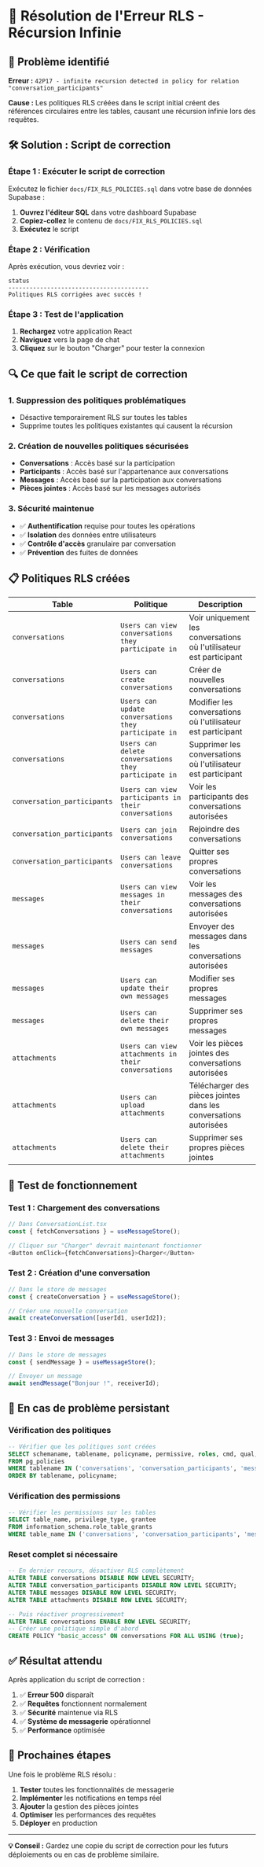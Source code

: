 # 🔧 Résolution de l'Erreur RLS - Récursion Infinie

## 🚨 **Problème identifié**

**Erreur :** `42P17 - infinite recursion detected in policy for relation "conversation_participants"`

**Cause :** Les politiques RLS créées dans le script initial créent des références circulaires entre les tables, causant une récursion infinie lors des requêtes.

## 🛠️ **Solution : Script de correction**

### **Étape 1 : Exécuter le script de correction**

Exécutez le fichier `docs/FIX_RLS_POLICIES.sql` dans votre base de données Supabase :

1. **Ouvrez l'éditeur SQL** dans votre dashboard Supabase
2. **Copiez-collez** le contenu de `docs/FIX_RLS_POLICIES.sql`
3. **Exécutez** le script

### **Étape 2 : Vérification**

Après exécution, vous devriez voir :
```
status
----------------------------------------
Politiques RLS corrigées avec succès !
```

### **Étape 3 : Test de l'application**

1. **Rechargez** votre application React
2. **Naviguez** vers la page de chat
3. **Cliquez** sur le bouton "Charger" pour tester la connexion

## 🔍 **Ce que fait le script de correction**

### **1. Suppression des politiques problématiques**
- Désactive temporairement RLS sur toutes les tables
- Supprime toutes les politiques existantes qui causent la récursion

### **2. Création de nouvelles politiques sécurisées**
- **Conversations** : Accès basé sur la participation
- **Participants** : Accès basé sur l'appartenance aux conversations
- **Messages** : Accès basé sur la participation aux conversations
- **Pièces jointes** : Accès basé sur les messages autorisés

### **3. Sécurité maintenue**
- ✅ **Authentification** requise pour toutes les opérations
- ✅ **Isolation** des données entre utilisateurs
- ✅ **Contrôle d'accès** granulaire par conversation
- ✅ **Prévention** des fuites de données

## 📋 **Politiques RLS créées**

| **Table** | **Politique** | **Description** |
|-----------|---------------|-----------------|
| `conversations` | `Users can view conversations they participate in` | Voir uniquement les conversations où l'utilisateur est participant |
| `conversations` | `Users can create conversations` | Créer de nouvelles conversations |
| `conversations` | `Users can update conversations they participate in` | Modifier les conversations où l'utilisateur est participant |
| `conversations` | `Users can delete conversations they participate in` | Supprimer les conversations où l'utilisateur est participant |
| `conversation_participants` | `Users can view participants in their conversations` | Voir les participants des conversations autorisées |
| `conversation_participants` | `Users can join conversations` | Rejoindre des conversations |
| `conversation_participants` | `Users can leave conversations` | Quitter ses propres conversations |
| `messages` | `Users can view messages in their conversations` | Voir les messages des conversations autorisées |
| `messages` | `Users can send messages` | Envoyer des messages dans les conversations autorisées |
| `messages` | `Users can update their own messages` | Modifier ses propres messages |
| `messages` | `Users can delete their own messages` | Supprimer ses propres messages |
| `attachments` | `Users can view attachments in their conversations` | Voir les pièces jointes des conversations autorisées |
| `attachments` | `Users can upload attachments` | Télécharger des pièces jointes dans les conversations autorisées |
| `attachments` | `Users can delete their attachments` | Supprimer ses propres pièces jointes |

## 🧪 **Test de fonctionnement**

### **Test 1 : Chargement des conversations**
```typescript
// Dans ConversationList.tsx
const { fetchConversations } = useMessageStore();

// Cliquer sur "Charger" devrait maintenant fonctionner
<Button onClick={fetchConversations}>Charger</Button>
```

### **Test 2 : Création d'une conversation**
```typescript
// Dans le store de messages
const { createConversation } = useMessageStore();

// Créer une nouvelle conversation
await createConversation([userId1, userId2]);
```

### **Test 3 : Envoi de messages**
```typescript
// Dans le store de messages
const { sendMessage } = useMessageStore();

// Envoyer un message
await sendMessage("Bonjour !", receiverId);
```

## 🚨 **En cas de problème persistant**

### **Vérification des politiques**
```sql
-- Vérifier que les politiques sont créées
SELECT schemaname, tablename, policyname, permissive, roles, cmd, qual, with_check
FROM pg_policies 
WHERE tablename IN ('conversations', 'conversation_participants', 'messages', 'attachments')
ORDER BY tablename, policyname;
```

### **Vérification des permissions**
```sql
-- Vérifier les permissions sur les tables
SELECT table_name, privilege_type, grantee
FROM information_schema.role_table_grants
WHERE table_name IN ('conversations', 'conversation_participants', 'messages', 'attachments');
```

### **Reset complet si nécessaire**
```sql
-- En dernier recours, désactiver RLS complètement
ALTER TABLE conversations DISABLE ROW LEVEL SECURITY;
ALTER TABLE conversation_participants DISABLE ROW LEVEL SECURITY;
ALTER TABLE messages DISABLE ROW LEVEL SECURITY;
ALTER TABLE attachments DISABLE ROW LEVEL SECURITY;

-- Puis réactiver progressivement
ALTER TABLE conversations ENABLE ROW LEVEL SECURITY;
-- Créer une politique simple d'abord
CREATE POLICY "basic_access" ON conversations FOR ALL USING (true);
```

## ✅ **Résultat attendu**

Après application du script de correction :

1. ✅ **Erreur 500** disparaît
2. ✅ **Requêtes** fonctionnent normalement
3. ✅ **Sécurité** maintenue via RLS
4. ✅ **Système de messagerie** opérationnel
5. ✅ **Performance** optimisée

## 🔄 **Prochaines étapes**

Une fois le problème RLS résolu :

1. **Tester** toutes les fonctionnalités de messagerie
2. **Implémenter** les notifications en temps réel
3. **Ajouter** la gestion des pièces jointes
4. **Optimiser** les performances des requêtes
5. **Déployer** en production

---

**💡 Conseil :** Gardez une copie du script de correction pour les futurs déploiements ou en cas de problème similaire.
